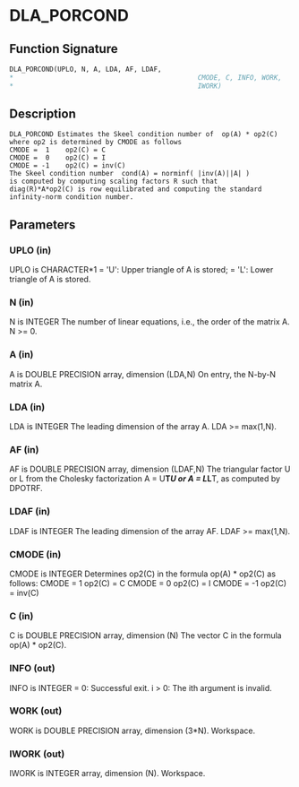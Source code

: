 # DLA_PORCOND

## Function Signature

```fortran
DLA_PORCOND(UPLO, N, A, LDA, AF, LDAF,
*                                              CMODE, C, INFO, WORK,
*                                              IWORK)
```

## Description


    DLA_PORCOND Estimates the Skeel condition number of  op(A) * op2(C)
    where op2 is determined by CMODE as follows
    CMODE =  1    op2(C) = C
    CMODE =  0    op2(C) = I
    CMODE = -1    op2(C) = inv(C)
    The Skeel condition number  cond(A) = norminf( |inv(A)||A| )
    is computed by computing scaling factors R such that
    diag(R)*A*op2(C) is row equilibrated and computing the standard
    infinity-norm condition number.

## Parameters

### UPLO (in)

UPLO is CHARACTER*1 = 'U': Upper triangle of A is stored; = 'L': Lower triangle of A is stored.

### N (in)

N is INTEGER The number of linear equations, i.e., the order of the matrix A. N >= 0.

### A (in)

A is DOUBLE PRECISION array, dimension (LDA,N) On entry, the N-by-N matrix A.

### LDA (in)

LDA is INTEGER The leading dimension of the array A. LDA >= max(1,N).

### AF (in)

AF is DOUBLE PRECISION array, dimension (LDAF,N) The triangular factor U or L from the Cholesky factorization A = U**T*U or A = L*L**T, as computed by DPOTRF.

### LDAF (in)

LDAF is INTEGER The leading dimension of the array AF. LDAF >= max(1,N).

### CMODE (in)

CMODE is INTEGER Determines op2(C) in the formula op(A) * op2(C) as follows: CMODE = 1 op2(C) = C CMODE = 0 op2(C) = I CMODE = -1 op2(C) = inv(C)

### C (in)

C is DOUBLE PRECISION array, dimension (N) The vector C in the formula op(A) * op2(C).

### INFO (out)

INFO is INTEGER = 0: Successful exit. i > 0: The ith argument is invalid.

### WORK (out)

WORK is DOUBLE PRECISION array, dimension (3*N). Workspace.

### IWORK (out)

IWORK is INTEGER array, dimension (N). Workspace.

